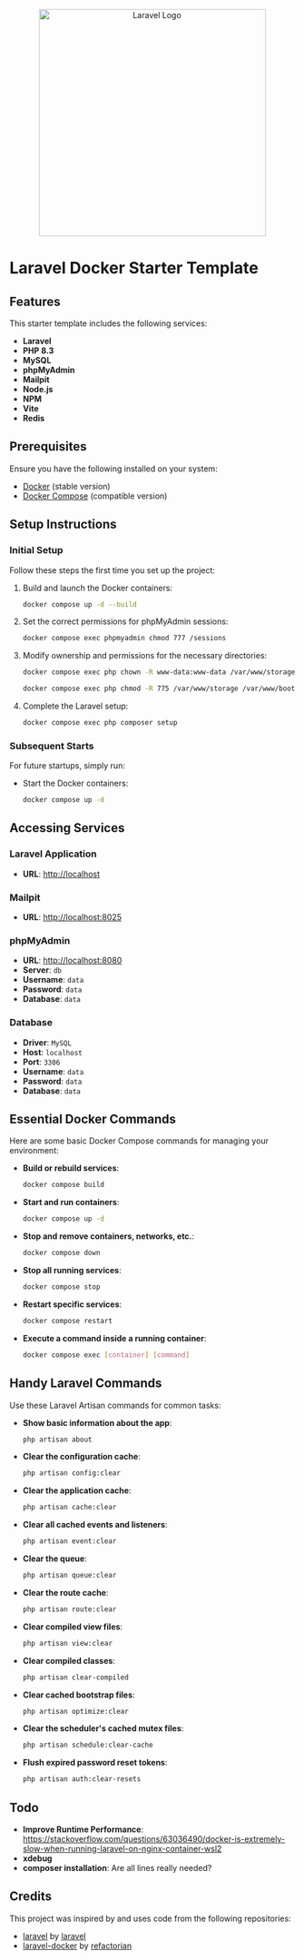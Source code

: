 <p align="center">
    <a href="https://laravel.com" target="_blank">
        <img src="https://raw.githubusercontent.com/laravel/art/master/logo-lockup/5%20SVG/2%20CMYK/1%20Full%20Color/laravel-logolockup-cmyk-red.svg" width="400" alt="Laravel Logo">
    </a>
</p>

# Laravel Docker Starter Template

## Features
This starter template includes the following services:
- **Laravel**
- **PHP 8.3**
- **MySQL**
- **phpMyAdmin**
- **Mailpit**
- **Node.js**
- **NPM**
- **Vite**
- **Redis**

## Prerequisites
Ensure you have the following installed on your system:
- [Docker](https://docs.docker.com/engine/install/) (stable version)
- [Docker Compose](https://docs.docker.com/compose/install/#install-compose) (compatible version)

## Setup Instructions

### Initial Setup
Follow these steps the first time you set up the project:
1. Build and launch the Docker containers:
    ```bash
    docker compose up -d --build
    ```
2. Set the correct permissions for phpMyAdmin sessions:
    ```bash
    docker compose exec phpmyadmin chmod 777 /sessions
    ```

3. Modify ownership and permissions for the necessary directories:
    ```bash
    docker compose exec php chown -R www-data:www-data /var/www/storage /var/www/bootstrap/cache
    ```
    ```bash
    docker compose exec php chmod -R 775 /var/www/storage /var/www/bootstrap/cache
    ```
4. Complete the Laravel setup:
    ```bash
    docker compose exec php composer setup
    ```

### Subsequent Starts
For future startups, simply run:
- Start the Docker containers:
    ```bash
    docker compose up -d
    ```

## Accessing Services

### Laravel Application
- **URL**: [http://localhost](http://localhost)

### Mailpit
- **URL**: [http://localhost:8025](http://localhost:8025)

### phpMyAdmin
- **URL**: [http://localhost:8080](http://localhost:8080)
- **Server**: `db`
- **Username**: `data`
- **Password**: `data`
- **Database**: `data`

### Database
- **Driver**: `MySQL`
- **Host**: `localhost`
- **Port**: `3306`
- **Username**: `data`
- **Password**: `data`
- **Database**: `data`

## Essential Docker Commands
Here are some basic Docker Compose commands for managing your environment:
- **Build or rebuild services**:
    ```bash
    docker compose build
    ```
- **Start and run containers**:
    ```bash
    docker compose up -d
    ```
- **Stop and remove containers, networks, etc.**:
    ```bash
    docker compose down
    ```
- **Stop all running services**:
    ```bash
    docker compose stop
    ```
- **Restart specific services**:
    ```bash
    docker compose restart
    ```
- **Execute a command inside a running container**:
    ```bash
    docker compose exec [container] [command]
    ```

## Handy Laravel Commands
Use these Laravel Artisan commands for common tasks:
- **Show basic information about the app**:
    ```bash
    php artisan about
    ```
- **Clear the configuration cache**:
    ```bash
    php artisan config:clear
    ```
- **Clear the application cache**:
    ```bash
    php artisan cache:clear
    ```
- **Clear all cached events and listeners**:
    ```bash
    php artisan event:clear
    ```
- **Clear the queue**:
    ```bash
    php artisan queue:clear
    ```
- **Clear the route cache**:
    ```bash
    php artisan route:clear
    ```
- **Clear compiled view files**:
    ```bash
    php artisan view:clear
    ```
- **Clear compiled classes**:
    ```bash
    php artisan clear-compiled
    ```
- **Clear cached bootstrap files**:
    ```bash
    php artisan optimize:clear
    ```
- **Clear the scheduler's cached mutex files**:
    ```bash
    php artisan schedule:clear-cache
    ```
- **Flush expired password reset tokens**:
    ```bash
    php artisan auth:clear-resets
    ```

## Todo

- **Improve Runtime Performance**: https://stackoverflow.com/questions/63036490/docker-is-extremely-slow-when-running-laravel-on-nginx-container-wsl2
- **xdebug**
- **composer installation**: Are all lines really needed?


## Credits

This project was inspired by and uses code from the following repositories:

- [laravel](https://github.com/laravel/laravel) by [laravel](https://github.com/laravel)
- [laravel-docker](https://github.com/refactorian/laravel-docker) by [refactorian](https://github.com/refactorian)
